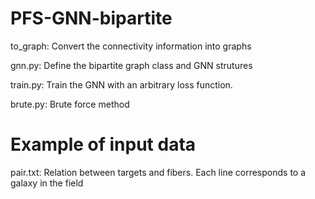 # PFS-GNN-bipartite
to_graph: Convert the connectivity information into graphs

gnn.py: Define the bipartite graph class and GNN strutures

train.py: Train the GNN with an arbitrary loss function.

brute.py: Brute force method

# Example of input data 
pair.txt: Relation between targets and fibers. Each line corresponds to a galaxy in the field
